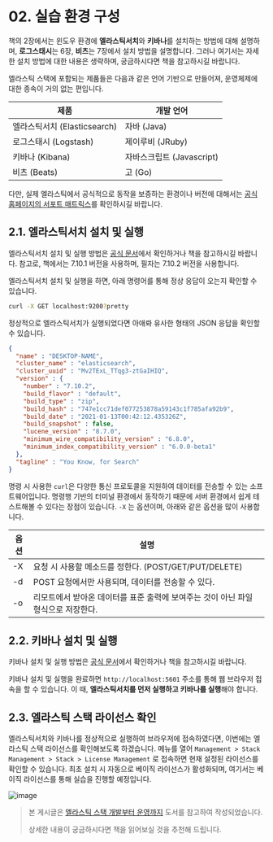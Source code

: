 # 02. 실습 환경 구성

책의 2장에서는 윈도우 환경에 **엘라스틱서치**와 **키바나**를 설치하는 방법에 대해 설명하며, **로그스태시**는 6장, **비츠**는 7장에서 설치 방법을 설명합니다. 그러나 여기서는 자세한 설치 방법에 대한 내용은 생략하며, 궁금하시다면 책을 참고하시길 바랍니다.

엘라스틱 스택에 포함되는 제품들은 다음과 같은 언어 기반으로 만들어져, 운영체제에 대한 종속이 거의 없는 편입니다.

|제품|개발 언어|
|---|---|
|엘라스틱서치 (Elasticsearch)|자바 (Java)|
|로그스태시 (Logstash)|제이루비 (JRuby)|
|키바나 (Kibana)|자바스크립트 (Javascript)|
|비츠 (Beats)|고 (Go)|

다만, 실제 엘라스틱에서 공식적으로 동작을 보증하는 환경이나 버전에 대해서는 [공식 홈페이지의 서포트 매트릭스](https://www.elastic.co/kr/support/matrix#matrix_os)를 확인하시길 바랍니다.

## 2.1. 엘라스틱서치 설치 및 실행
엘라스틱서치 설치 및 실행 방법은 [공식 문서](https://www.elastic.co/guide/en/elasticsearch/reference/7.10/install-elasticsearch.html)에서 확인하거나 책을 참고하시길 바랍니다. 참고로, 책에서는 7.10.1 버전을 사용하며, 필자는 7.10.2 버전을 사용합니다.

엘라스틱서치 설치 및 실행을 하면, 아래 명령어를 통해 정상 응답이 오는지 확인할 수 있습니다.

```bash
curl -X GET localhost:9200?pretty
```

정상적으로 엘라스틱서치가 실행되었다면 아애롸 유사한 형태의 JSON 응답을 확인할 수 있습니다.

```json
{
  "name" : "DESKTOP-NAME",
  "cluster_name" : "elasticsearch",
  "cluster_uuid" : "Mv2TExL_TTqg3-ztGaIHIQ",
  "version" : {
    "number" : "7.10.2",
    "build_flavor" : "default",
    "build_type" : "zip",
    "build_hash" : "747e1cc71def077253878a59143c1f785afa92b9",
    "build_date" : "2021-01-13T00:42:12.435326Z",
    "build_snapshot" : false,
    "lucene_version" : "8.7.0",
    "minimum_wire_compatibility_version" : "6.8.0",
    "minimum_index_compatibility_version" : "6.0.0-beta1"
  },
  "tagline" : "You Know, for Search"
}
```

명령 시 사용한 `curl`은 다양한 통신 프로토콜을 지원하여 데이터를 전송할 수 있는 소프트웨어입니다. 명령행 기반의 터미널 환경에서 동작하기 때문에 서버 환경에서 쉽게 테스트해볼 수 있다는 장점이 있습니다. `-X` 는 옵션이며, 아래와 같은 옵션을 많이 사용합니다.

|옵션|설명|
|---|---|
|-X|요청 시 사용할 메소드를 정한다. (POST/GET/PUT/DELETE)|
|-d|POST 요청에서만 사용되며, 데이터를 전송할 수 있다.|
|-o|리모트에서 받아온 데이터를 표준 출력에 보여주는 것이 아닌 파일 형식으로 저장한다.|

## 2.2. 키바나 설치 및 실행
키바나 설치 및 실행 방법은 [공식 문서](https://www.elastic.co/guide/en/kibana/7.10/install.html)에서 확인하거나 책을 참고하시길 바랍니다.

키바나 설치 및 실행을 완료하면 `http://localhost:5601` 주소를 통해 웹 브라우저 접속을 할 수 있습니다. 이 때, **엘라스틱서치를 먼저 실행하고 키바나를 실행**해야 합니다.

## 2.3. 엘라스틱 스택 라이선스 확인

엘라스틱서치와 키바나를 정상적으로 실행하여 브라우저에 접속하였다면, 이번에는 엘라스틱 스택 라이선스를 확인해보도록 하겠습니다. 메뉴를 열어 `Management > Stack Management > Stack > License Management` 로 접속하면 현재 설정된 라이선스를 확인할 수 있습니다. 최초 설치 시 자동으로 베이직 라이선스가 활성화되며, 여기서는 베이직 라이선스를 통해 실습을 진행할 예정입니다.

![image](https://user-images.githubusercontent.com/46712693/234765028-88333315-ea84-4e58-aa1f-50be08546058.png)

> 본 게시글은 [엘라스틱 스택 개발부터 운영까지](https://product.kyobobook.co.kr/detail/S000001932755) 도서를 참고하여 작성되었습니다.
>
> 상세한 내용이 궁금하시다면 책을 읽어보실 것을 추천해 드립니다.
>